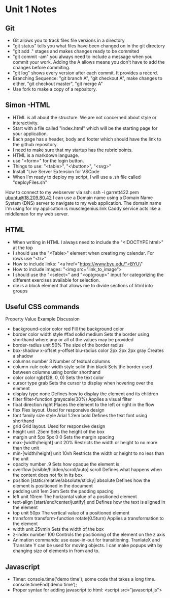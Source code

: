 # Unit 1 Notes
## Git
+ Git allows you to track files file versions in a directory
+ "git status" tells you what files have been changed on in the git directory
+ "git add ." stages and makes changes ready to be commited
+ "git commit -am" you always need to include a message when you commit your work. Adding the A allows means you don't have to add the changes before commiting.
+ "git log" shows every version after each commit. It provides a record.
+ Branching Sequence: "git branch A", "git checkout A", make changes to either, "git checkout master", "git merge A"
+ Use fork to make a copy of a repository.

## Simon -HTML
+ HTML is all about the structure. We are not concerned about style or interactivity.
+ Start with a file called "index.html" which will be the starting page for your application.
+ Each page has a header, body and footer which should have the link to the github repository.
+ I need to make sure that my startup has the rubric points.
+ HTML is a markdown language.
+ use "\<form>" for the login button.
+ Things to use: "\<table>", "<\button>", "\<svg>"
+ Install "Live Server Extension for VSCode
+ When I'm ready to deploy my script, I will use a .sh file called "deployFiles.sh"

How to connect to my webserver via ssh: ssh -i garrett422.pem ubuntu@18.209.80.42
I can use a Domain name using a Domain Name System \(DNS) server to navigate to my web application. The domain name I'm using for my application is musclegenius.link
Caddy service acts like a middleman for my web server.

## HTML
+ When writing in HTML I always need to include the "\<!DOCTYPE html>" at the top
+ I should use the "\<Table>" element when creating my calendar. For rows use "\<tr>"
+ How to include links: "\<a href="https://www.byu.edu/">BYU\</a>"
+ How to include images: "\<img src="link_to_image">
+ I should use the "\<select>" and "\<optgroup>" input for categorizing the different exercises available for selection.
+ div is a block element that allows me to divide sections of html into groups

## Useful CSS commands
Property	Value	Example	Discussion
+ background-color	color	red	Fill the background color
+ border	color width style	#fad solid medium	Sets the border using shorthand where any or all of the values may be provided
+ border-radius	unit	50%	The size of the border radius
+ box-shadow	x-offset y-offset blu-radius color	2px 2px 2px gray	Creates a shadow
+ columns	number	3	Number of textual columns
+ column-rule	color width style	solid thin black	Sets the border used between columns using border shorthand
+ color	color	rgb(128, 0, 0)	Sets the text color
+ cursor	type	grab	Sets the cursor to display when hovering over the element
+ display	type	none	Defines how to display the element and its children
+ filter	filter-function	grayscale(30%)	Applies a visual filter
+ float	direction	right	Places the element to the left or right in the flow
+ flex			Flex layout. Used for responsive design
+ font	family size style	Arial 1.2em bold	Defines the text font using shorthand
+ grid			Grid layout. Used for responsive design
+ height	unit	.25em	Sets the height of the box
+ margin	unit	5px 5px 0 0	Sets the margin spacing
+ max-\[width/height]	unit	20%	Restricts the width or height to no more than the unit
+ min-\[width/height]	unit	10vh	Restricts the width or height to no less than the unit
+ opacity	number	.9	Sets how opaque the element is
+ overflow	\[visible/hidden/scroll/auto]	scroll	Defines what happens when the content does not fix in its box
+ position	\[static/relative/absolute/sticky]	absolute	Defines how the element is positioned in the document
+ padding	unit	1em 2em	Sets the padding spacing
+ left	unit	10rem	The horizontal value of a positioned element
+ text-align	\[start/end/center/justify]	end	Defines how the text is aligned in the element
+ top	unit	50px	The vertical value of a positioned element
+ transform	transform-function	rotate(0.5turn)	Applies a transformation to the element
+ width	unit	25vmin	Sets the width of the box
+ z-index	number	100	Controls the positioning of the element on the z axis
+ Animation commands: use ease-in-out for transitioning. TranlateX and Translate Y can be used for moving objects. I can make popups with by changing size of elements in from and to.

## Javascript
+ Timer: console.time\('demo time'); some code that takes a long time. console.timeEnd\('demo time');
+ Proper syntax for adding javascript to html: \<script src="javascript.js"></script>